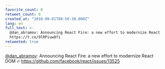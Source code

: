 ```yaml
---
favorite_count: 0
retweet_count: 0
created_at: "2018-09-01T08:50:30.000Z"
lang: en
full_text: >-
  @dan_abramov: Announcing React Fire: a new effort to modernize React DOM 🔥
  https://t.co/9lRPiuw8fi
retweeted: true
---
```


[@dan_abramov](https://twitter.com/dan_abramov): Announcing React Fire: a new
effort to modernize React DOM 🔥
<https://github.com/facebook/react/issues/13525>
